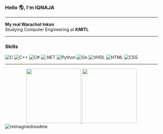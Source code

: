 ### Hello 🌎, I'm IQNAJA
---

**My real Warachot Inkun**  
Studying Computer Engineering at **KMITL**  

---

### Skills  
![C](https://img.shields.io/badge/-C-00599C?style=flat-square&logo=c&logoColor=white)
![C++](https://img.shields.io/badge/-C++-00599C?style=flat-square&logo=c%2b%2b&logoColor=white)
![C#](https://img.shields.io/badge/-C%23-239120?style=flat-square&logo=c-sharp&logoColor=white)
![.NET](https://img.shields.io/badge/-.NET-512BD4?style=flat-square&logo=dotnet&logoColor=white)
![Python](https://img.shields.io/badge/-Python-3776AB?style=flat-square&logo=python&logoColor=white)
![Go](https://img.shields.io/badge/-Go-00ADD8?style=flat-square&logo=go&logoColor=white)
![VHDL](https://img.shields.io/badge/-VHDL-652C8F?style=flat-square&logo=verilog&logoColor=white)
![HTML](https://img.shields.io/badge/-HTML5-E34F26?style=flat-square&logo=html5&logoColor=white)
![CSS](https://img.shields.io/badge/-CSS3-1572B6?style=flat-square&logo=css3&logoColor=white)

---

<div align="center">
  <a href="https://github.com/WarachotInkun">
    <img height="180em" src="https://github-readme-stats.vercel.app/api/top-langs?username=WarachotInkun&show_icons=true&locale=en&layout=compact&theme=tokyonight" />
    <img height="180em" src="https://github-readme-stats.vercel.app/api?username=WarachotInkun&show_icons=true&locale=en&layout=compact&theme=tokyonight" />
  </a>
</div>
<img src="https://github.com/saadeghi/saadeghi/blob/master/dino.gif" alt="reimaginedreadme" />
